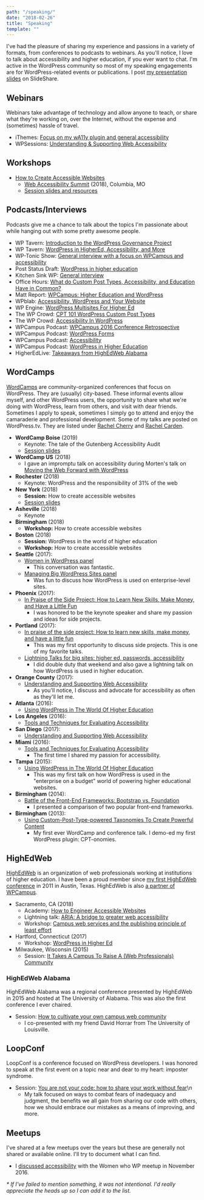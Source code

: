 ```yaml
---
path: "/speaking/"
date: "2018-02-26"
title: "Speaking"
template: ""
---
```

I've had the pleasure of sharing my experience and passions in a variety of formats, from conferences to podcasts to webinars. As you'll notice, I love to talk about accessibility and higher education, if you ever want to chat. I'm active in the WordPress community so most of my speaking engagements are for WordPress-related events or publications. I post [my presentation slides](https://www.slideshare.net/rachelcarden) on SlideShare.

## Webinars

Webinars take advantage of technology and allow anyone to teach, or share what they're working on, over the Internet, without the expense and (sometimes) hassle of travel.

* iThemes: [Focus on my wA11y plugin and general accessibility](https://training.ithemes.com/webinar/plugin-focus-wa11y/)
* WPSessions: [Understanding & Supporting Web Accessibility](https://wpsessions.com/sessions/understanding-supporting-web-accessibility/)

## Workshops

* [How to Create Accessible Websites](http://webaccessibilitysummit.org/schedule/how-to-create-accessible-websites/)
    * [Web Accessibility Summit](http://webaccessibilitysummit.org/) (2018), Columbia, MO
    * [Session slides and resources](/web-a11y-summit-2018/)

## Podcasts/Interviews

Podcasts give me a chance to talk about the topics I'm passionate about while hanging out with some pretty awesome people.

* WP Tavern: [Introduction to the WordPress Governance Project](https://wptavern.com/wpweekly-episode-344-introduction-to-the-wordpress-governance-project)
* WP Tavern: [WordPress in HigherEd, Accessibility, and More](https://wptavern.com/wpweekly-episode-301-wordpress-in-highered-accessibility-and-more-with-rachel-cherry)
* WP-Tonic Show: [General interview with a focus on WPCampus and accessibility](https://www.wp-tonic.com/podcast/259-wp-tonic-show-special-guest-rachel-cherry-wpcampus/)
* Post Status Draft: [WordPress in higher education](https://poststatus.com/wordpress-higher-education-rachel-cherry-draft-podcast/)
* Kitchen Sink WP: [General interview](https://kitchensinkwp.com/podcast-e182-this-week-i-interview-rachel-cherry/)
* Office Hours: [What do Custom Post Types, Accessibility, and Education Have in Common?](https://officehours.fm/podcast/60-2/)
* Matt Report: [WPCampus: Higher Education and WordPress](https://mattreport.com/wpcampus-higher-education-and-wordpress/)
* WPblab: [Accessibility, WordPress and Your Website](https://www.wpwatercooler.com/video/a11y-wordpress-website-wrachel-carden-bamadesigner-wpblab/)
* WP Engine: [WordPress Multisites For Higher Ed](https://www.youtube.com/watch?v=xbUVQISkJHY)
* The WP Crowd: [CPT 101 WordPress Custom Post Types](https://www.thewpcrowd.com/podcast/episode-012-cpt-101-wordpress-custom-post-types/)
* The WP Crowd: [Accessibility In WordPress](https://www.thewpcrowd.com/podcast/episode-006-accessibility-in-wordpress/)
* WPCampus Podcast: [WPCampus 2016 Conference Retrospective](https://wpcampus.org/podcast/wpcampus-2016-retrospective/)
* WPCampus Podcast: [WordPress Forms](https://wpcampus.org/podcast/wordpress-forms/)
* WPCampus Podcast: [Accessibility](https://wpcampus.org/podcast/accessibility/)
* WPCampus Podcast: [WordPress in Higher Education](https://wpcampus.org/podcast/wordpress-in-higher-education/)
* HigherEdLive: [Takeaways from HighEdWeb Alabama](http://higheredlive.com/highedweb-alabama/)

## WordCamps

[WordCamps](https://central.wordcamp.org/) are community-organized conferences that focus on WordPress. They are (usually) city-based. These informal events allow myself, and other WordPress users, the opportunity to share what we're doing with WordPress, learn from others, and visit with dear friends. Sometimes I apply to speak, sometimes I simply go to attend and enjoy the camaraderie and professional development. Some of my talks are posted on WordPress.tv. They are listed under [Rachel Cherry](https://wordpress.tv/speakers/rachel-cherry/) and [Rachel Carden](https://wordpress.tv/speakers/rachel-carden/).

* **WordCamp Boise** (2019)
    * Keynote: The tale of the Gutenberg Accessibility Audit
    * [Session slides](../presentations/wordcamp-boise-tale-of-the-gutenberg-audit.pdf)
* **WordCamp US** (2018)
    * I gave an impromptu talk on accessibility during Morten's talk on [Moving the Web Forward with WordPress](https://wordpress.tv/2018/12/30/morten-rand-hendriksen-moving-the-web-forward-with-wordpress/)
* **Rochester** (2018)
    * Keynote: WordPress and the responsibility of 31% of the web
* **New York** (2018)
    * **Session:** How to create accessible websites
    * [Session slides](https://bamadesigner.com/wcnyc/)
* **Asheville** (2018)
    * Keynote
* **Birmingham** (2018)
    * **Workshop:** How to create accessible websites
* **Boston** (2018)
    * **Session:** WordPress in the world of higher education
    * **Workshop:** How to create accessible websites
* **Seattle** (2017):
    * [Women in WordPress panel](https://2017.seattle.wordcamp.org/session/women-in-wordpress-panel/)
        * This conversation was fantastic.
    * [Managing Big WordPress Sites panel](https://2017.seattle.wordcamp.org/session/managing-big-wordpress-sites/)
        * Was fun to discuss how WordPress is used on enterprise-level sites.
* **Phoenix** (2017):
    * [In Praise of the Side Project: How to Learn New Skills, Make Money, and Have a Little Fun](https://2017.phoenix.wordcamp.org/session/in-praise-of-the-side-project-how-to-learn-new-skills-make-money-and-have-a-little-fun/)
        * I was honored to be the keynote speaker and share my passion and ideas for side projects.
* **Portland** (2017):
    * [In praise of the side project: How to learn new skills, make money, and have a little fun](https://2017.portland.wordcamp.org/session/in-praise-of-the-side-project-how-to-learn-new-skills-make-money-and-have-a-little-fun)
        * This was my first opportunity to discuss side projects. This is one of my favorite talks.
    * [Lightning Talks for big sites: higher ed, passwords, accessibility](https://2017.portland.wordcamp.org/session/lightning-talks)
        * I did double duty that weekend and also gave a lightning talk on how WordPress is used in higher education.
* **Orange County** (2017):
    * [Understanding and Supporting Web Accessibility](https://2017.oc.wordcamp.org/sessions/#wcorg-session-981)
        * As you'll notice, I discuss and advocate for accessibility as often as they'll let me.
* **Atlanta** (2016):
    * [Using WordPress in The World Of Higher Education](https://2016.atlanta.wordcamp.org/session/using-wordpress-in-the-world-of-higher-education/)
* **Los Angeles** (2016):
    * [Tools and Techniques for Evaluating Accessibility](https://2016.la.wordcamp.org/session/tools-and-techniques-for-evaluating-accessibility/)
* **San Diego** (2017):
    * [Understanding and Supporting Web Accessibility](https://2017.sandiego.wordcamp.org/session/understanding-and-supporting-web-accessibility/)
* **Miami** (2016):
    * [Tools and Techniques for Evaluating Accessibility](https://2016.miami.wordcamp.org/session/tools-and-techniques-for-evaluating-accessibility/)
        * The first time I shared my passion for accessibility.
* **Tampa** (2015):
    * [Using WordPress in The World Of Higher Education](https://2015.tampa.wordcamp.org/session/using-wordpress-in-the-world-of-higher-education/)
        * This was my first talk on how WordPress is used in the "enterprise on a budget" world of powering higher educational websites.
* **Birmingham** (2014):
    * [Battle of the Front-End Frameworks: Bootstrap vs. Foundation](https://2014.birmingham.wordcamp.org/session/battle-of-the-front-end-frameworks-bootstrap-vs-foundation/)
        * I presented a comparison of two popular front-end frameworks.
* **Birmingham** (2013):
    * [Using Custom-Post-Type-powered Taxonomies To Create Powerful Content](https://2013.birmingham.wordcamp.org/session/by-their-powers-combined-using-custom-post-type-powered-taxonomies-to-create-powerful-content/)
        * My first ever WordCamp and conference talk. I demo-ed my first WordPress plugin: CPT-onomies.

## HighEdWeb

[HighEdWeb](https://www.highedweb.org/) is an organization of web professionals working at institutions of higher education. I have been a proud member since [my first HighEdWeb conference](http://2011.highedweb.org/) in 2011 in Austin, Texas. HighEdWeb is also [a partner of WPCampus](http://wpcampus.org/about/).

* Sacramento, CA (2018)
    * Academy: [How to Engineer Accessible Websites](https://technical.highedweb.org/schedule/how-to-engineer-accessible-websites/)
    * Lightning talk: [ARIA: A bridge to greater web accessibility](https://bamadesigner.com/what-is-aria/)
    * Workshop: [Campus web services and the publishing principle of least effort](https://2018.highedweb.org/session/campus-web-services-and-the-publishing-principle-of-least-effort/)
* Hartford, Connecticut (2017)
    * Workshop: [WordPress in Higher Ed](https://2017.highedweb.org/schedule/#WRK4)
* Milwaukee, Wisconsin (2015)
    * Session: [It Takes A Campus To Raise A (Web Professionals) Community](https://2015.highedweb.org/schedule/)

### HighEdWeb Alabama

HighEdWeb Alabama was a regional conference presented by HighEdWeb in 2015 and hosted at The University of Alabama. This was also the first conference I ever chaired.

* Session: [How to cultivate your own campus web community](https://al15.highedweb.org/schedule/campus-web-community/)
    * I co-presented with my friend David Horrar from The University of Louisville.

## LoopConf

LoopConf is a conference focused on WordPress developers. I was honored to speak at the first event on a topic near and dear to my heart: imposter syndrome.

* Session: [You are not your code: how to share your work without fear](https://2017.loopconf.com/talk/stop-giving-fck-people-think-code/)\n
    * My talk focused on ways to combat fears of inadequacy and judgment, the benefits we all gain from sharing our code with others, how we should embrace our mistakes as a means of improving, and more.

## Meetups

I've shared at a few meetups over the years but these are generally not shared or available online. I'll try to document what I can find.

* I [discussed accessibility](https://womenwhowp.org/rachel-carden-shares-a11y-guidelines-with-women-who-wp/) with the Women who WP meetup in November 2016.

_* If I've failed to mention something, it was not intentional. I'd really appreciate the heads up so I can add it to the list._